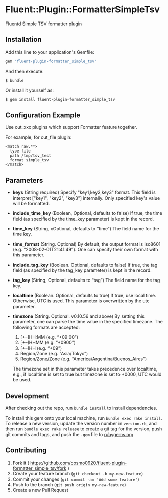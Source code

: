 # Fluent::Plugin::FormatterSimpleTsv

Fluentd Simple TSV formatter plugin

## Installation

Add this line to your application's Gemfile:

```ruby
gem 'fluent-plugin-formatter_simple_tsv'
```

And then execute:

    $ bundle

Or install it yourself as:

    $ gem install fluent-plugin-formatter_simple_tsv

## Configuration Example

Use out_xxx plugins which support Formatter feature together.

For example, for out_file plugin:

```
<match raw.**>
  type file
  path /tmp/tsv_test
  format simple_tsv
</match>
```
## Parameters

- **keys** (String required) Specify "key1,key2,key3" format. This field is interpret ["key1", "key2", "key3"] internally. Only specified key's value will be formatted.
- **include_time_key** (Boolean, Optional, defaults to false) If true, the time field (as specified by the time_key parameter) is kept in the record.
- **time_key** (String, xOptional, defaults to “time”) The field name for the time key.
- **time_format** (String. Optional) By default, the output format is iso8601 (e.g. “2008-02-01T21:41:49”). One can specify their own format with this parameter.
- **include_tag_key** (Boolean. Optional, defaults to false) If true, the tag field (as specified by the tag_key parameter) is kept in the record.
- **tag_key** (String, Optional, defaults to “tag”) The field name for the tag key.
- **localtime** (Boolean. Optional, defaults to true) If true, use local time. Otherwise, UTC is used. This parameter is overwritten by the utc parameter.
- **timezone** (String. Optional. v0.10.56 and above) By setting this parameter, one can parse the time value in the specified timezone. The following formats are accepted:

    1. [+–]HH:MM (e.g. “+09:00”)
    1. [+–]HHMM (e.g. “+0900”)
    1. [+–]HH (e.g. “+09”)
    1. Region/Zone (e.g. “Asia/Tokyo”)
    1. Region/Zone/Zone (e.g. “America/Argentina/Buenos_Aires”)

  The timezone set in this parameter takes precedence over localtime, e.g., if localtime is set to true but timezone is set to +0000, UTC would be used.

## Development

After checking out the repo, run `bundle install` to install dependencies.

To install this gem onto your local machine, run `bundle exec rake install`. To release a new version, update the version number in `version.rb`, and then run `bundle exec rake release` to create a git tag for the version, push git commits and tags, and push the `.gem` file to [rubygems.org](https://rubygems.org).

## Contributing

1. Fork it ( https://github.com/cosmo0920/fluent-plugin-formatter_simple_tsv/fork )
2. Create your feature branch (`git checkout -b my-new-feature`)
3. Commit your changes (`git commit -am 'Add some feature'`)
4. Push to the branch (`git push origin my-new-feature`)
5. Create a new Pull Request
